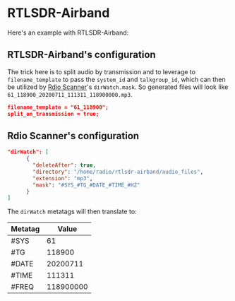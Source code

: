 # RTLSDR-Airband

Here's an example with RTLSDR-Airband:

## RTLSDR-Airband's configuration

The trick here is to split audio by transmission and to leverage to `filename_template` to pass the `system_id` and `talkgroup_id`, which can then be utilized by [Rdio Scanner](https://github.com/chuot/rdio-scanner)'s `dirWatch.mask`. So generated files will look like `61_118900_20200711_111311_118900000.mp3`.

``` json
filename_template = "61_118900";
split_on_transmission = true;
```

## Rdio Scanner's configuration

``` json
"dirWatch": [
      {
        "deleteAfter": true,
        "directory": "/home/radio/rtlsdr-airband/audio_files",
        "extension": "mp3",
        "mask": "#SYS_#TG_#DATE_#TIME_#HZ"
      }
]
```

The `dirWatch` metatags will then translate to:

| Metatag | Value     |
| ------- | --------- |
| #SYS    | 61        |
| #TG     | 118900    |
| #DATE   | 20200711  |
| #TIME   | 111311    |
| #FREQ   | 118900000 |
